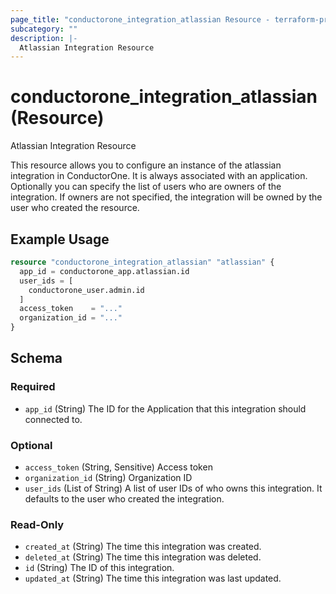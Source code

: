 ```yaml
---
page_title: "conductorone_integration_atlassian Resource - terraform-provider-conductorone"
subcategory: ""
description: |-
  Atlassian Integration Resource
---
```


# conductorone_integration_atlassian (Resource)

Atlassian Integration Resource

This resource allows you to configure an instance of the atlassian integration in ConductorOne.
It is always associated with an application. Optionally you can specify the list of users who are owners of the integration.
If owners are not specified, the integration will be owned by the user who created the resource.

## Example Usage

```terraform
resource "conductorone_integration_atlassian" "atlassian" {
  app_id = conductorone_app.atlassian.id
  user_ids = [
    conductorone_user.admin.id
  ]
  access_token    = "..."
  organization_id = "..."
}
```

<!-- schema generated by tfplugindocs -->
## Schema

### Required

- `app_id` (String) The ID for the Application that this integration should connected to.

### Optional

- `access_token` (String, Sensitive) Access token
- `organization_id` (String) Organization ID
- `user_ids` (List of String) A list of user IDs of who owns this integration. It defaults to the user who created the integration.

### Read-Only

- `created_at` (String) The time this integration was created.
- `deleted_at` (String) The time this integration was deleted.
- `id` (String) The ID of this integration.
- `updated_at` (String) The time this integration was last updated.
